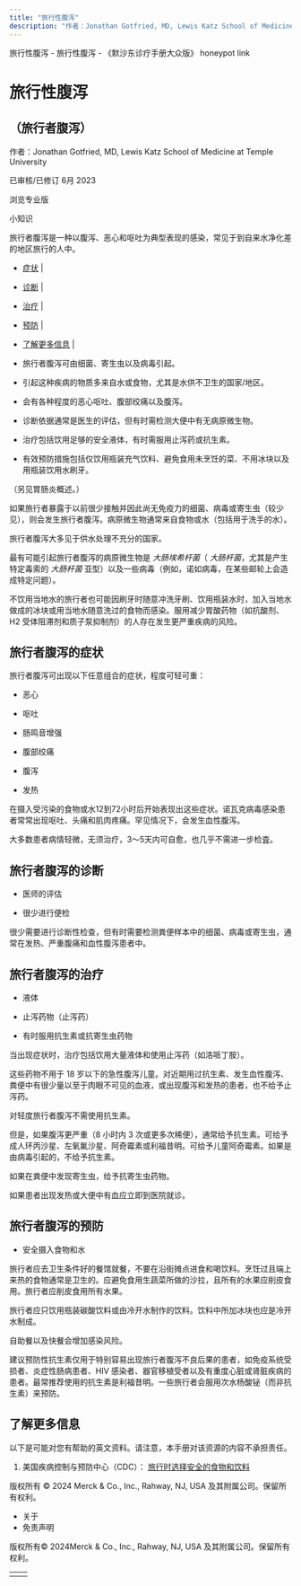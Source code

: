 ```yaml
---
title: "旅行性腹泻"
description: "作者：Jonathan Gotfried, MD, Lewis Katz School of Medicine at Temple University"
---
```


﻿旅行性腹泻 \- 旅行性腹泻 \- 《默沙东诊疗手册大众版》 honeypot link

# 旅行性腹泻

## （旅行者腹泻）

作者：Jonathan Gotfried, MD, Lewis Katz School of Medicine at Temple University

已审核/已修订 6月 2023

浏览专业版

小知识

旅行者腹泻是一种以腹泻、恶心和呕吐为典型表现的感染，常见于到自来水净化差的地区旅行的人中。

- [症状](#症状_v754690_zh) \|
- [诊断](#诊断_v12820228_zh) \|
- [治疗](#治疗_v871271_zh) \|
- [预防](#预防_v754693_zh) \|
- [了解更多信息](#了解更多信息_v43716496_zh) \|

- 旅行者腹泻可由细菌、寄生虫以及病毒引起。

- 引起这种疾病的物质多来自水或食物，尤其是水供不卫生的国家/地区。

- 会有各种程度的恶心呕吐、腹部绞痛以及腹泻。

- 诊断依据通常是医生的评估，但有时需检测大便中有无病原微生物。

- 治疗包括饮用足够的安全液体，有时需服用止泻药或抗生素。

- 有效预防措施包括仅饮用瓶装充气饮料、避免食用未烹饪的菜、不用冰块以及用瓶装饮用水刷牙。


（另见胃肠炎概述。）

如果旅行者暴露于以前很少接触并因此尚无免疫力的细菌、病毒或寄生虫（较少见），则会发生旅行者腹泻。病原微生物通常来自食物或水（包括用于洗手的水）。

旅行者腹泻大多见于供水处理不充分的国家。

最有可能引起旅行者腹泻的病原微生物是 _大肠埃希杆菌_（ _大肠杆菌_，尤其是产生特定毒索的 _大肠杆菌_ 亚型）以及一些病毒（例如，诺如病毒，在某些邮轮上会造成特定问题）。

不饮用当地水的旅行者也可能因刷牙时随意冲洗牙刷、饮用瓶装水时，加入当地水做成的冰块或用当地水随意洗过的食物而感染。服用减少胃酸药物（如抗酸剂、H2 受体阻滞剂和质子泵抑制剂）的人存在发生更严重疾病的风险。

## 旅行者腹泻的症状

旅行者腹泻可出现以下任意组合的症状，程度可轻可重：

- 恶心

- 呕吐

- 肠鸣音增强

- 腹部绞痛

- 腹泻

- 发热


在摄入受污染的食物或水12到72小时后开始表现出这些症状。诺瓦克病毒感染患者常常出现呕吐、头痛和肌肉疼痛。罕见情况下，会发生血性腹泻。

大多数患者病情轻微，无须治疗，3～5天内可自愈，也几乎不需进一步检査。

## 旅行者腹泻的诊断

- 医师的评估

- 很少进行便检


很少需要进行诊断性检查，但有时需要检测粪便样本中的细菌、病毒或寄生虫，通常在发热、严重腹痛和血性腹泻患者中。

## 旅行者腹泻的治疗

- 液体

- 止泻药物（止泻药）

- 有时服用抗生素或抗寄生虫药物


当出现症状时，治疗包括饮用大量液体和使用止泻药（如洛哌丁胺）。

这些药物不用于 18 岁以下的急性腹泻儿童。对近期用过抗生素、发生血性腹泻、粪便中有很少量以至于肉眼不可见的血液，或出现腹泻和发热的患者，也不给予止泻药。

对轻度旅行者腹泻不需使用抗生素。

但是，如果腹泻更严重（8 小时内 3 次或更多次稀便），通常给予抗生素。可给予成人环丙沙星、左氧氟沙星、阿奇霉素或利福昔明。可给予儿童阿奇霉素。如果是由病毒引起的，不给予抗生素。

如果在粪便中发现寄生虫，给予抗寄生虫药物。

如果患者出现发热或大便中有血应立即到医院就诊。

## 旅行者腹泻的预防

- 安全摄入食物和水


旅行者应去卫生条件好的餐馆就餐，不要在沿街摊点进食和喝饮料。烹饪过且端上来热的食物通常是卫生的。应避免食用生蔬菜所做的沙拉，且所有的水果应削皮食用。旅行者应削皮食用所有水果。

旅行者应只饮用瓶装碳酸饮料或由冷开水制作的饮料。饮料中所加冰块也应是冷开水制成。

自助餐以及快餐会增加感染风险。

建议预防性抗生素仅用于特别容易出现旅行者腹泻不良后果的患者，如免疫系统受损者、炎症性肠病患者、HIV 感染者、器官移植受者以及有重度心脏或肾脏疾病的患者。最常推荐使用的抗生素是利福昔明。一些旅行者会服用次水杨酸铋（而非抗生素）来预防。

## 了解更多信息

以下是可能对您有帮助的英文资料。请注意，本手册对该资源的内容不承担责任。

1. 美国疾病控制与预防中心（CDC）： [旅行时选择安全的食物和饮料](https://wwwnc.cdc.gov/travel/page/food-water-safety)




版权所有 © 2024
Merck & Co., Inc., Rahway, NJ, USA 及其附属公司。保留所有权利。

- 关于
- 免责声明

版权所有© 2024Merck & Co., Inc., Rahway, NJ, USA 及其附属公司。保留所有权利。

|     |     |
| --- | --- |
|  |  |